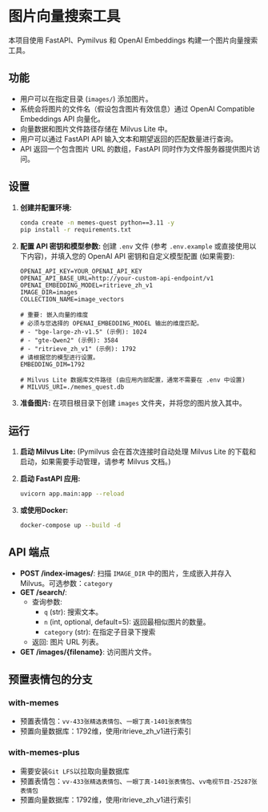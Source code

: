 # 图片向量搜索工具

本项目使用 FastAPI、Pymilvus 和 OpenAI Embeddings 构建一个图片向量搜索工具。

## 功能

-   用户可以在指定目录 (`images/`) 添加图片。
-   系统会将图片的文件名（假设包含图片有效信息）通过 OpenAI Compatible Embeddings API 向量化。
-   向量数据和图片文件路径存储在 Milvus Lite 中。
-   用户可以通过 FastAPI API 输入文本和期望返回的匹配数量进行查询。
-   API 返回一个包含图片 URL 的数组，FastAPI 同时作为文件服务器提供图片访问。

## 设置

1.  **创建并配置环境:**
    ```bash
    conda create -n memes-quest python==3.11 -y
    pip install -r requirements.txt
    ```

2.  **配置 API 密钥和模型参数:**
    创建 `.env` 文件 (参考 `.env.example` 或直接使用以下内容)，并填入您的 OpenAI API 密钥和自定义模型配置 (如果需要):
    ```env
    OPENAI_API_KEY=YOUR_OPENAI_API_KEY
    OPENAI_API_BASE_URL=http://your-custom-api-endpoint/v1 
    OPENAI_EMBEDDING_MODEL=ritrieve_zh_v1
    IMAGE_DIR=images
    COLLECTION_NAME=image_vectors
    
    # 重要: 嵌入向量的维度
    # 必须与您选择的 OPENAI_EMBEDDING_MODEL 输出的维度匹配。
    # - "bge-large-zh-v1.5" (示例): 1024
    # - "gte-Qwen2" (示例): 3584
    # - "ritrieve_zh_v1" (示例): 1792
    # 请根据您的模型进行设置。
    EMBEDDING_DIM=1792 

    # Milvus Lite 数据库文件路径 (由应用内部配置，通常不需要在 .env 中设置)
    # MILVUS_URI=./memes_quest.db
    ```

3.  **准备图片:**
    在项目根目录下创建 `images` 文件夹，并将您的图片放入其中。

## 运行

1.  **启动 Milvus Lite:**
    (Pymilvus 会在首次连接时自动处理 Milvus Lite 的下载和启动，如果需要手动管理，请参考 Milvus 文档。)

2.  **启动 FastAPI 应用:**
    ```bash
    uvicorn app.main:app --reload
    ```

3. **或使用Docker:**  
    ```bash
    docker-compose up --build -d
    ```

## API 端点

-   **POST /index-images/**: 扫描 `IMAGE_DIR` 中的图片，生成嵌入并存入 Milvus。可选参数：`category`
-   **GET /search/**:
    -   查询参数:
        -   `q` (str): 搜索文本。
        -   `n` (int, optional, default=5): 返回最相似图片的数量。
        -   `category` (str): 在指定子目录下搜索
    -   返回: 图片 URL 列表。
-   **GET /images/{filename}**: 访问图片文件。 

## 预置表情包的分支
### with-memes
* 预置表情包：`vv-433张精选表情包`、`一眼丁真-1401张表情包`
* 预置向量数据库：1792维，使用ritrieve_zh_v1进行索引

### with-memes-plus
* 需要安装`Git LFS`以拉取向量数据库
* 预置表情包：`vv-433张精选表情包`、`一眼丁真-1401张表情包`、`vv电视节目-25287张表情包  `
* 预置向量数据库：1792维，使用ritrieve_zh_v1进行索引